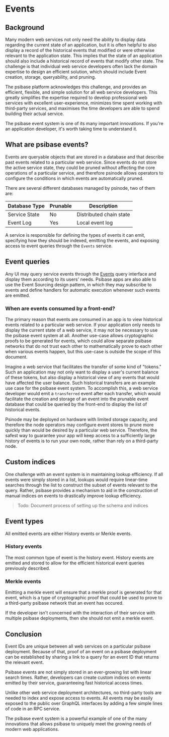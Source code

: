 # Events

## Background

Many modern web services not only need the ability to display data regarding the current state of an application, but it is often helpful to also display a record of the historical events that modified or were otherwise relevant to the application state. This implies that the state of an application should also include a historical record of events that modify other state. The challenge is that individual web service developers often lack the domain expertise to design an efficient solution, which should include Event creation, storage, queryability, and pruning.

The psibase platform acknowledges this challenge, and provides an efficient, flexible, and simple solution for all web service developers. This greatly simplifies the expertise required to develop professional web services with excellent user-experience, minimizes time spent working with third-party services, and maximises the time developers are able to spend building their actual service.

The psibase event system is one of its many important innovations. If you're an application developer, it's worth taking time to understand it.

## What are psibase events?

Events are queryable objects that are stored in a database and that describe past events related to a particular web service. Since events do not store the active service state, they could be pruned without affecting the core operations of a particular service, and therefore psinode allows operators to configure the conditions in which events are automatically pruned.

There are several different databases managed by psinode, two of them are:

| Database Type | Prunable | Description             |
| ------------- | -------- | ----------------------- |
| Service State | No       | Distributed chain state |
| Event Log     | Yes      | Local event log         |

A service is responsible for defining the types of events it can emit, specifying how they should be indexed, emitting the events, and exposing access to event queries through the `Events` service. 

## Event queries

Any UI may query service events through the [Events](../../default-apps/events.md) query interface and display them according to its users' needs. Psibase apps are also able to use the Event Sourcing design pattern, in which they may subscribe to events and define handlers for automatic execution whenever such events are emitted.

### When are events consumed by a front-end?

The primary reason that events are consumed in an app is to view historical events related to a particular web service. If your application only needs to display the current state of a web service, it may not be necessary to use the psibase event system at all. Another use-case allows cryptographic proofs to be generated for events, which could allow separate psibase networks that do not trust each other to mathematically prove to each other when various events happen, but this use-case is outside the scope of this document.

Imagine a web service that facilitates the transfer of some kind of "tokens." Such an application may not only want to display a user's current balance of these tokens, but also display a historical view of any events that would have affected the user balance. Such historical transfers are an example use case for the psibase event system. To accomplish this, a web service developer would emit a `transferred` event after each transfer, which would facilitate the creation and storage of an event into the prunable event database that could be queried by the front-end to display the list of historical events.

Psinode may be deployed on hardware with limited storage capacity, and therefore the node operators may configure event stores to prune more quickly than would be desired by a particular web service. Therefore, the safest way to guarantee your app will keep access to a sufficiently large history of events is to run your own node, rather than rely on a third-party node.

## Custom indices

One challenge with an event system is in maintaining lookup efficiency. If all events were simply stored in a list, lookups would require linear-time searches through the list to construct the subset of events relevant to the query. Rather, psibase provides a mechanism to aid in the construction of manual indices on events to drastically improve lookup efficiency.

> Todo: Document process of setting up the schema and indices 

## Event types

All emitted events are either History events or Merkle events.

### History events

The most common type of event is the history event. History events are emitted and stored to allow for the efficient historical event queries previously described.

### Merkle events

Emitting a merkle event will ensure that a merkle proof is generated for that event, which is a type of cryptographic proof that could be used to prove to a third-party psibase network that an event has occured.

If the developer isn't concerned with the interaction of their service with multiple psibase deployments, then she should not emit a merkle event.

## Conclusion

Event IDs are unique between all web services on a particular psibase deployment. Because of that, proof of an event on a psibase deployment can be established by sharing a link to a query for an event ID that returns the relevant event.

Psibase events are not simply stored in an ever-growing list with linear search times. Rather, developers can create custom indices on events emitted by their service, guaranteeing fast historical access times.

Unlike other web service deployment architectures, no third-party tools are needed to index and expose access to events. All events may be easily exposed to the public over GraphQL interfaces by adding a few simple lines of code in an RPC service.

The psibase event system is a powerful example of one of the many innovations that allows psibase to uniquely meet the growing needs of modern web applications.
